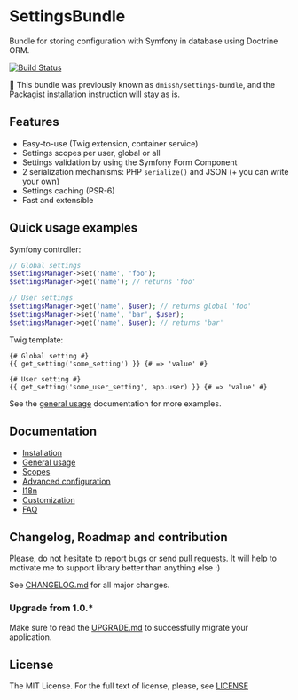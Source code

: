 SettingsBundle
==============

Bundle for storing configuration with Symfony in database using Doctrine ORM.


[![Build Status](https://github.com/rvanlaak/SettingsBundle/actions/workflows/main.yml/badge.svg)](https://github.com/rvanlaak/SettingsBundle/actions/workflows/main.yml)

👀 This bundle was previously known as `dmissh/settings-bundle`, and the Packagist installation instruction will stay as is. 

## Features

* Easy-to-use (Twig extension, container service)
* Settings scopes per user, global or all
* Settings validation by using the Symfony Form Component
* 2 serialization mechanisms: PHP `serialize()` and JSON (+ you can write your own)
* Settings caching (PSR-6)
* Fast and extensible

## Quick usage examples

Symfony controller:

```php
// Global settings
$settingsManager->set('name', 'foo');
$settingsManager->get('name'); // returns 'foo'

// User settings
$settingsManager->get('name', $user); // returns global 'foo'
$settingsManager->set('name', 'bar', $user);
$settingsManager->get('name', $user); // returns 'bar'
```

Twig template:

```twig
{# Global setting #}
{{ get_setting('some_setting') }} {# => 'value' #}

{# User setting #}
{{ get_setting('some_user_setting', app.user) }} {# => 'value' #}
```

See the [general usage](./Resources/doc/general-usage.md) documentation for more examples.

## Documentation

* [Installation](./Resources/doc/installation.md)
* [General usage](./Resources/doc/general-usage.md)
* [Scopes](./Resources/doc/scopes.md)
* [Advanced configuration](./Resources/doc/advanced-configuration.md)
* [I18n](./Resources/doc/i18n.md)
* [Customization](./Resources/doc/customization.md)
* [FAQ](./Resources/doc/faq.md)

## Changelog, Roadmap and contribution

Please, do not hesitate to [report bugs](https://github.com/rvanlaak/SettingsBundle/issues) or send
[pull requests](https://github.com/rvanlaak/SettingsBundle/pulls). It will help to motivate me to support
library better than anything else :)

See [CHANGELOG.md](CHANGELOG.md) for all major changes.

### Upgrade from 1.0.*

Make sure to read the [UPGRADE.md](UPGRADE.md) to successfully migrate your application.

## License

The MIT License. For the full text of license, please, see [LICENSE](LICENSE)
